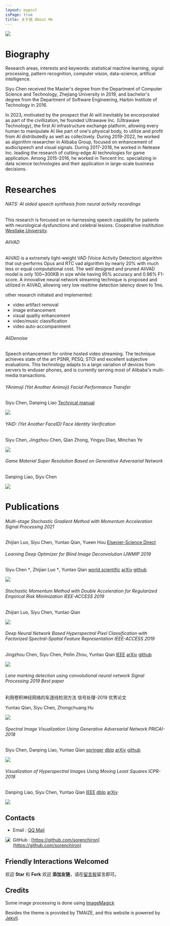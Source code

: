 ```yaml
---
layout: mypost
isPage: true
title: 关于我 About Me
---
```


![]({{site.baseUrl}}/static/img/me.jpg)

# Biography

Research areas, interests and keywords: statistical machine learning, signal processing, pattern recognition, computer vision, data-science, artifical intelligence.

Siyu Chen received the Master's degree from the Department of Computer Science and Technology, Zhejiang University in 2019, and bachelor's degree from the Department of Software Engineering, Harbin Institute of Technology in 2016. 

In 2023, motivated by the prospect that AI will inevitably be encorporated as part of the civillization, he founded Ultrawave Inc. (Ultrawave Technology), the first AI infrastructure exchange platform, allowing every human to manipulate AI like part of one's physical body, to utilize and profit from AI distributedly as well as collectively.
During 2019-2022, he worked as algorithm researcher in Alibaba Group, focused on enhancement of audio/speech and visual signals.
During 2017-2018, he worked in Netease Inc. leading the research of cutting-edge AI technologies for game application.
Among 2015-2016, he worked in Tencent Inc. specializing in data science technologies and their application in large-scale business decisions.

# Researches

###### NATS: AI aided speech synthesis from neural activity recordings
This research is forcused on re-harnessing speech capability for patients with neurological dysfunctions and celebral lesions. Cooperative insititution [Westlake University](https://www.westlake.edu.cn/).

###### AliVAD
AliVAD is a extremely light-weight VAD (Voice Activity Detection) algorithm that out-performs Opus and RTC vad algorithm by nearly 20% with much less or equal computational cost. The well designed and pruned AliVAD model is only 100~300KB in size while having 95% accuracy and 0.96% F1-score. A innovative neural network streaming technique is proposed and utilized in AliVAD, allowing very low realtime detection latency down to 1ms.

other research initiated and implemented: 
- video artifact removal
- image enhancement 
- visual quality enhancement
- video/music classification
- video auto-accompaniment

###### AliDenoise
Speech enhancement for online hosted video streaming. The technique achieves state of the art PSNR, PESQ, STOI and excellent subjective evaluations. This technology adapts to a large variation of devices from servers to enduser phones, and is currently serving most of Alibaba's multi-media transactions.

###### YAnimoji (Yet Another Animoji) Facial Performance Transfer

Siyu Chen, Danping Liao [Technical manual]({{site.baseUrl}}/static/files/YAnimoji.pdf)

![]({{site.baseUrl}}/static/img/animoji.gif)

###### YAID: (Yet Another FaceID) Face Identity Verification

Siyu Chen, Jingzhou Chen, Qian Zhong, Yingyu Diao, Minchao Ye

![]({{site.baseUrl}}/static/img/faceid.gif)

###### Game Material Super Resolution Based on Generative Adversarial Network

Danping Liao, Siyu Chen

![]({{site.baseUrl}}/static/img/srgan.gif)

# Publications

###### Multi-stage Stochastic Gradient Method with Momentum Acceleration Signal Processing 2021
Zhijian Luo, Siyu Chen, Yuntao Qian, Yueen Hou [Elsevier-Science Direct](https://www.sciencedirect.com/science/article/abs/pii/S0165168421002395)

###### Learning Deep Optimizer for Blind Image Deconvolution IJWMIP 2019

Siyu Chen †, Zhijian Luo †, Yuntao Qian [world scientific](https://www.worldscientific.com/doi/abs/10.1142/S0219691319500449) [arXiv](https://arxiv.org/abs/1904.07516) [github](https://github.com/sorenchiron/deblur)

![]({{site.baseUrl}}/static/img/trees.gif)

###### Stochastic Momentum Method with Double Acceleration for Regularized Empirical Risk Minimization IEEE-ACCESS 2019

Zhijian Luo, Siyu Chen, Yuntao Qian

![]({{site.baseUrl}}/static/img/SDAMM.png)

###### Deep Neural Network Based Hyperspectral Pixel Classification with Factorized Spectral-Spatial Feature Representation IEEE-ACCESS 2019

Jingzhou Chen, Siyu Chen, Peilin Zhou, Yuntao Qian [IEEE](https://ieeexplore.ieee.org/document/8740867?source=authoralert) [arXiv](https://arxiv.org/abs/1904.07461) [github](https://github.com/MonsterZhZh/FSSF-Net-for-HSI-Classification)

![]({{site.baseUrl}}/static/img/hsi_classification.gif)

###### Lane marking detection using convolutional neural network Signal Processing 2019 Best paper

利用卷积神经网络的车道线检测方法 信号处理-2019 优秀论文

Yuntao Qian, Siyu Chen, Zhongchuang Hu

![]({{site.baseUrl}}/static/img/lane_detection.gif)

###### Spectral Image Visualization Using Generative Adversarial Network PRICAI-2018

Siyu Chen, Danping Liao, Yuntao Qian [springer](https://link.springer.com/chapter/10.1007/978-3-319-97304-3_30) [dblp](https://dblp.org/rec/conf/pricai/ChenLQ18) [arXiv](https://arxiv.org/abs/1802.02290) [github](https://github.com/sorenchiron/vgan-tensorflow)

![]({{site.baseUrl}}/static/img/vgan.gif)


###### Visualization of Hyperspectral Images Using Moving Least Squares ICPR-2018

Danping Liao, Siyu Chen, Yuntao Qian [IEEE](https://ieeexplore.ieee.org/document/8546018) [dblp](https://dblp.org/rec/conf/icpr/LiaoCQ18) [arXiv](https://arxiv.org/abs/1801.06635) 

![]({{site.baseUrl}}/static/img/mls.gif)


## Contacts

- Email : [QQ Mail](http://mail.qq.com/cgi-bin/qm_share?t=qm_mailme&email=0Ofg5uXj4eXn4pChof6zv70)

<a target="_blank" href="http://mail.qq.com/cgi-bin/qm_share?t=qm_mailme&email=0Ofg5uXj4eXn4pChof6zv70" style="text-decoration:none;"><img src="http://rescdn.qqmail.com/zh_CN/htmledition/images/function/qm_open/ico_mailme_01.png" align="left"/></a>

- GitHub : [https://github.com/sorenchiron](https://github.com/sorenchiron)


## Friendly Interactions Welcomed

欢迎 **Star** 和 **Fork**
欢迎 **添加友链**，请在[留言板](chat.html)留言即可。


## Credits

Some image processing is done using [ImageMagick](https://imagemagick.org/script/command-line-options.php)

Besides the theme is provided by TMAIZE, and this website is powered by [Jekyll](https://www.jekyll.com.cn/docs/pages/). 